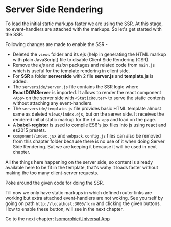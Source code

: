 # Server Side Rendering
To load the initial static markups faster we are using the SSR. At this stage, no event-handlers are attached with the markups. So let's get started with the SSR.

Following changes are made to enable the SSR -
* Deleted the `views` folder and its ejs (help in generating the HTML markup with plain JavaScript) file to disable Client Side Rendering (CSR).
* Remove the *ejs* and *vision* packages and related code from `main.js` which is useful for the template rendering in client side.
* For **SSR** a folder **serverside** with 2 file **server.js** and **template.js** is added.
* The `serverside/server.js` file contains the SSR logic where **ReactDOMServer** is imported. It allows to render the react component `<App>` on the server side with `<StaticRouter>` to serve the static contents without attaching any event-handlers.
* The `serverside/template.js` file provides basic HTML template almost same as deleted `views/index.ejs`, but on the server side. It receives the rendered initial static markup for the `id = app` and load on the page.
* A **babel-register** is used to compile ES6's jsx files into js using react and es2015 presets.
* `component/index.jsx` and `webpack.config.js` files can also be removed from this chapter folder because there is no use of it when doing Server Side Rendering. But we are keeping it because it will be used in next chapter.

All the things here happening on the server side, so content is already available here to be fit in the template, that's wahy it loads faster without making the too many client-server requests.

Poke around the given code for doing the SSR.

Till now we only have static markups in which defined router links are working but extra attached event-handlers are not woking. See yourself by going on path `http://localhost:3000/form` and clicking the given buttons. How to enable these button, will see in the next chapter. 

Go to the next chapter: [Isomorphic/Universal App](/projects/IBD/repos/react_router_tutorials/browse/chapters/11_isomorphic_universal_app)